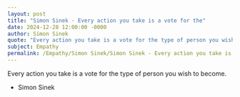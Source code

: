 ```yaml
---
layout: post
title: "Simon Sinek - Every action you take is a vote for the"
date: 2024-12-28 12:00:00 -0000
author: Simon Sinek
quote: "Every action you take is a vote for the type of person you wish to become."
subject: Empathy
permalink: /Empathy/Simon Sinek/Simon Sinek - Every action you take is a vote for the
---
```


Every action you take is a vote for the type of person you wish to become.

- Simon Sinek

